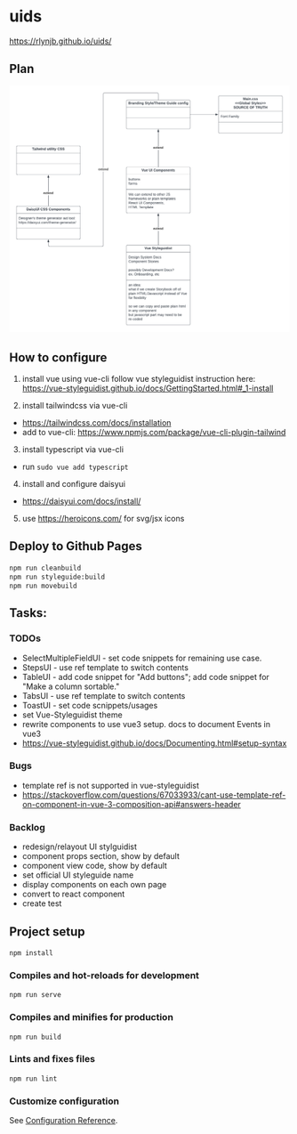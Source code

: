 # uids
https://rlynjb.github.io/uids/

## Plan
![alt text](public/UI_Design_System_plan.png "Class Diagram")

## How to configure

1. install vue using vue-cli
follow vue styleguidist instruction here: https://vue-styleguidist.github.io/docs/GettingStarted.html#_1-install

2. install tailwindcss via vue-cli
- https://tailwindcss.com/docs/installation
- add to vue-cli: https://www.npmjs.com/package/vue-cli-plugin-tailwind

3. install typescript via vue-cli
- run `sudo vue add typescript`

4. install and configure daisyui
- https://daisyui.com/docs/install/

5. use https://heroicons.com/ for svg/jsx icons

## Deploy to Github Pages
```
npm run cleanbuild
npm run styleguide:build
npm run movebuild
```
## Tasks:
### TODOs
- SelectMultipleFieldUI - set code snippets for remaining use case.
- StepsUI - use ref template to switch contents
- TableUI - add code snippet for "Add buttons"; add code snippet for "Make a column sortable."
- TabsUI - use ref template to switch contents
- ToastUI - set code scnippets/usages
- set Vue-Styleguidist theme
- rewrite components to use vue3 setup. docs to document Events in vue3
- https://vue-styleguidist.github.io/docs/Documenting.html#setup-syntax

### Bugs
- template ref is not supported in vue-styleguidist
- https://stackoverflow.com/questions/67033933/cant-use-template-ref-on-component-in-vue-3-composition-api#answers-header

### Backlog
- redesign/relayout UI stylguidist
- component props section, show by default
- component view code, show by default
- set official UI styleguide name
- display components on each own page
- convert to react component
- create test


## Project setup
```
npm install
```

### Compiles and hot-reloads for development
```
npm run serve
```

### Compiles and minifies for production
```
npm run build
```

### Lints and fixes files
```
npm run lint
```

### Customize configuration
See [Configuration Reference](https://cli.vuejs.org/config/).
